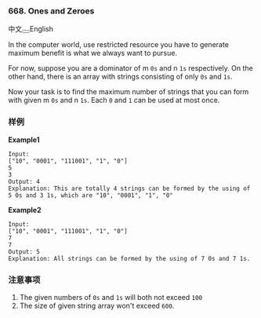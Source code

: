 <div class="problem-modal-description problem-description-markdown light"><div class="problem-modal-description-title"><h3>668. Ones and Zeroes</h3><div class="problem-modal-description-title-switch "><span>中文</span><button type="button" role="switch" aria-checked="true" class="problem-editor-sample-switch-checked light ant-switch ant-switch-checked" ant-click-animating="true"><span class="ant-switch-inner"></span><div class="ant-click-animating-node"></div></button><span>English</span></div></div><div class="problem-modal-description-main"><div class="rendered-markdown markdown-body sample-markdown "><p>In the computer world, use restricted resource you have to generate maximum benefit is what we always want to pursue.</p>
<p>For now, suppose you are a dominator of m <code>0s</code> and n <code>1s</code> respectively. On the other hand, there is an array with strings consisting of only <code>0s</code> and <code>1s</code>.</p>
<p>Now your task is to find the maximum number of strings that you can form with given m <code>0s</code> and n <code>1s</code>. Each <code>0</code> and <code>1</code> can be used at most once.</p>
</div></div><div class="problem-modal-description-example"><h3><span>样例</span></h3><div class="rendered-markdown markdown-body sample-markdown "><p><strong>Example1</strong></p>
<pre><code>Input:
["10", "0001", "111001", "1", "0"]
5
3
Output: 4
Explanation: This are totally 4 strings can be formed by the using of 5 0s and 3 1s, which are "10", "0001", "1", "0"
</code></pre>
<p><strong>Example2</strong></p>
<pre><code>Input:
["10", "0001", "111001", "1", "0"]
7
7
Output: 5
Explanation: All strings can be formed by the using of 7 0s and 7 1s.
</code></pre>
</div></div><div class="problem-modal-description-notice"><h3><span>注意事项</span></h3><div class="rendered-markdown markdown-body sample-markdown "><ol>
<li>The given numbers of <code>0s</code> and <code>1s</code> will both not exceed <code>100</code></li>
<li>The size of given string array won't exceed <code>600</code>.</li>
</ol>
</div></div></div>